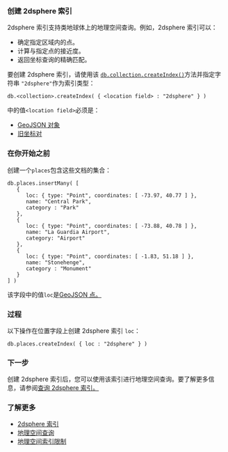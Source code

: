 ### 创建 2dsphere 索引

2dsphere 索引支持类地球体上的地理空间查询。例如，2dsphere 索引可以：

- 确定指定区域内的点。
- 计算与指定点的接近度。
- 返回坐标查询的精确匹配。

要创建 2dsphere 索引，请使用该 [`db.collection.createIndex()`](https://www.mongodb.com/docs/v7.0/reference/method/db.collection.createIndex/#mongodb-method-db.collection.createIndex)方法并指定字符串 `"2dsphere"`作为索引类型：

```
db.<collection>.createIndex( { <location field> : "2dsphere" } )
```

中的值`<location field>`必须是：

- [GeoJSON 对象](https://www.mongodb.com/docs/v7.0/geospatial-queries/#std-label-geospatial-geojson)
- [旧坐标对](https://www.mongodb.com/docs/v7.0/geospatial-queries/#std-label-geospatial-legacy)

### 在你开始之前

创建一个`places`包含这些文档的集合：

```
db.places.insertMany( [
   {
      loc: { type: "Point", coordinates: [ -73.97, 40.77 ] },
      name: "Central Park",
      category : "Park"
   },
   {
      loc: { type: "Point", coordinates: [ -73.88, 40.78 ] },
      name: "La Guardia Airport",
      category: "Airport"
   },
   {
      loc: { type: "Point", coordinates: [ -1.83, 51.18 ] },
      name: "Stonehenge",
      category : "Monument"
   }
] )
```

该字段中的值`loc`是[GeoJSON 点。](https://www.mongodb.com/docs/v7.0/reference/geojson/#std-label-geojson-point)

### 过程

以下操作在位置字段上创建 2dsphere 索引 `loc`：

```
db.places.createIndex( { loc : "2dsphere" } )
```

### 下一步

创建 2dsphere 索引后，您可以使用该索引进行地理空间查询。要了解更多信息，请参阅[查询 2dsphere 索引。](https://www.mongodb.com/docs/v7.0/core/indexes/index-types/geospatial/2dsphere/query/#std-label-2dsphere-index-query)

### 了解更多

- [2dsphere 索引](https://www.mongodb.com/docs/v7.0/core/indexes/index-types/geospatial/2dsphere/#std-label-2dsphere-index)
- [地理空间查询](https://www.mongodb.com/docs/v7.0/geospatial-queries/#std-label-geospatial-queries)
- [地理空间索引限制](https://www.mongodb.com/docs/v7.0/core/indexes/index-types/geospatial/restrictions/#std-label-geospatial-restrictions)